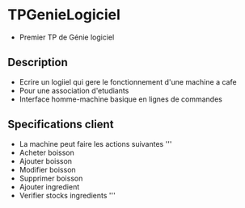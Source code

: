 # TPGenieLogiciel

- Premier TP de Génie logiciel

## Description

- Ecrire un logiiel qui gere le fonctionnement d'une machine a cafe 
- Pour une association d'etudiants
- Interface homme-machine basique en lignes de commandes

## Specifications client

- La machine peut faire les actions suivantes
'''
- Acheter boisson
- Ajouter boisson
- Modifier boisson
- Supprimer boisson
- Ajouter ingredient
- Verifier stocks ingredients
'''